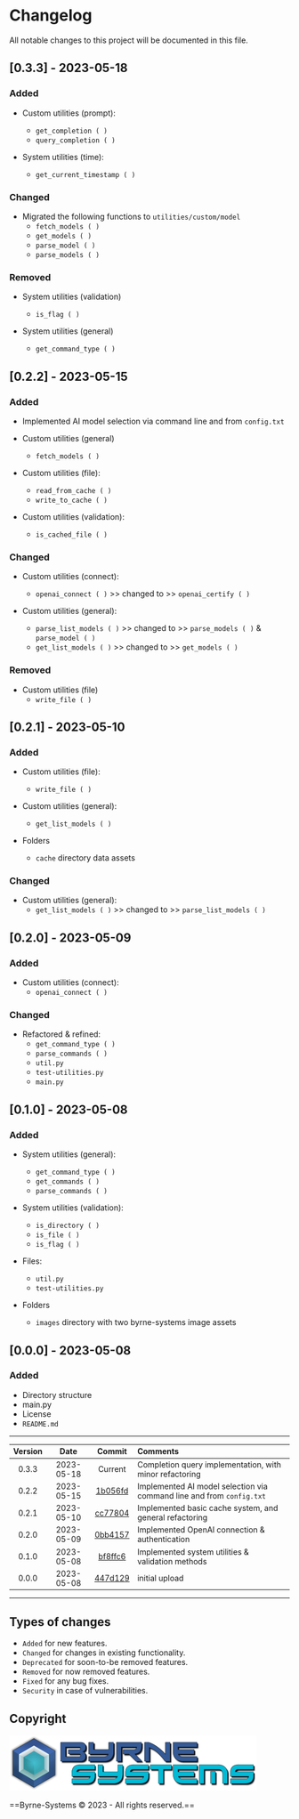 # Changelog
All notable changes to this project will be documented in this file.

## [0.3.3] - 2023-05-18
### Added
- Custom utilities (prompt):
  - `get_completion ( )`
  - `query_completion ( )`

- System utilities (time):
  - `get_current_timestamp ( )`

### Changed
- Migrated the following functions to `utilities/custom/model`
  - `fetch_models ( )`
  - `get_models ( )`
  - `parse_model ( )`
  - `parse_models ( )`

### Removed
- System utilities (validation)
  - `is_flag ( )`

- System utilities (general)
  - `get_command_type ( )`

## [0.2.2] - 2023-05-15
### Added
- Implemented AI model selection via command line and from `config.txt`

- Custom utilities (general)
  - `fetch_models ( )`

- Custom utilities (file):
  - `read_from_cache ( )`
  - `write_to_cache ( )`

- Custom utilities (validation):
  - `is_cached_file ( )`

### Changed
- Custom utilities (connect):
  - `openai_connect ( )` >> changed to >> `openai_certify ( )`

- Custom utilities (general):
  - `parse_list_models ( )` >> changed to >> `parse_models ( )` & `parse_model ( )`
  - `get_list_models ( )`   >> changed to >> `get_models ( )`

### Removed
- Custom utilities (file)
  - `write_file ( )`

## [0.2.1] - 2023-05-10
### Added
- Custom utilities (file):
  - `write_file ( )`

- Custom utilities (general):
  - `get_list_models ( )`

- Folders
  - `cache` directory data assets

### Changed
- Custom utilities (general):
  - `get_list_models ( )` >> changed to >> `parse_list_models ( )`

## [0.2.0] - 2023-05-09
### Added
- Custom utilities (connect):
  - `openai_connect ( )`

### Changed
- Refactored & refined:
  - `get_command_type ( )`
  - `parse_commands ( )`
  - `util.py`
  - `test-utilities.py`
  - `main.py`

## [0.1.0] - 2023-05-08
### Added
- System utilities (general):
  - `get_command_type ( )`
  - `get_commands ( )`
  - `parse_commands ( )`

- System utilities (validation):
  - `is_directory ( )`
  - `is_file ( )`
  - `is_flag ( )`

- Files:
  - `util.py`
  - `test-utilities.py`

- Folders
  - `images` directory with two byrne-systems image assets

## [0.0.0] - 2023-05-08
### Added
- Directory structure
- main.py
- License
- `README.md`

---

| Version | Date       | Commit                                                            | Comments 														                             |
| :-----: | :--------: | :---------------------------------------------------------------: | :---------------------------------------------------------------- |
| 0.3.3   | 2023-05-18 | Current                                                           | Completion query implementation, with minor refactoring
| 0.2.2   | 2023-05-15 | [1b056fd](https://github.com/Justin-Byrne/ChatGpt/commit/1b056fd) | Implemented AI model selection via command line and from `config.txt`
| 0.2.1   | 2023-05-10 | [cc77804](https://github.com/Justin-Byrne/ChatGpt/commit/cc77804) | Implemented basic cache system, and general refactoring
| 0.2.0   | 2023-05-09 | [0bb4157](https://github.com/Justin-Byrne/ChatGpt/commit/0bb4157) | Implemented OpenAI connection & authentication
| 0.1.0   | 2023-05-08 | [bf8ffc6](https://github.com/Justin-Byrne/ChatGpt/commit/bf8ffc6) | Implemented system utilities & validation methods
| 0.0.0   | 2023-05-08 | [447d129](https://github.com/Justin-Byrne/ChatGpt/commit/447d129) | initial upload

---

## Types of changes
- `Added` for new features.
- `Changed` for changes in existing functionality.
- `Deprecated` for soon-to-be removed features.
- `Removed` for now removed features.
- `Fixed` for any bug fixes.
- `Security` in case of vulnerabilities.

## Copyright

![Byrne-Systems](https://github.com/Justin-Byrne/ChatGpt/blob/main/images/byrne-systems.logo.png)

==Byrne-Systems © 2023 - All rights reserved.==
